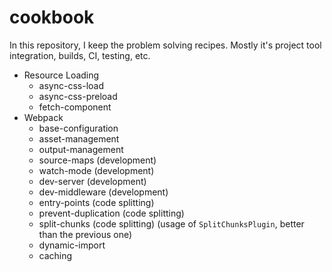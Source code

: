 # cookbook

In this repository, I keep the problem solving recipes. Mostly it's project tool integration,
builds, CI, testing, etc.


- Resource Loading
    - async-css-load
    - async-css-preload
    - fetch-component
- Webpack
    - base-configuration
    - asset-management
    - output-management
    - source-maps (development)
    - watch-mode (development)
    - dev-server (development)
    - dev-middleware (development)
    - entry-points (code splitting)
    - prevent-duplication (code splitting)
    - split-chunks (code splitting) (usage of `SplitChunksPlugin`, better than the previous one)
    - dynamic-import
    - caching
